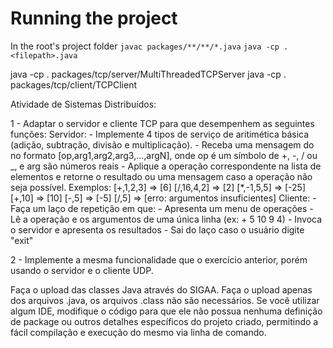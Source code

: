 # Running the project

In the root's project folder
`javac packages/**/**/*.java`
`java -cp . <filepath>.java`

java -cp . packages/tcp/server/MultiThreadedTCPServer
java -cp . packages/tcp/client/TCPClient

Atividade de Sistemas Distribuídos:

1 - Adaptar o servidor e cliente TCP para que desempenhem as seguintes funções:
Servidor: - Implemente 4 tipos de serviço de aritimética básica (adição, subtração, divisão e multiplicação). - Receba uma mensagem do no formato [op,arg1,arg2,arg3,...,argN], onde op é um símbolo de +, -, / ou \_, e arg são números reais - Aplique a operação correspondente na lista de elementos e retorne o resultado ou uma mensagem caso a operação não seja possível.
Exemplos:
[+,1,2,3] => [6]
[/,16,4,2] => [2]
[*,-1,5,5] => [-25]
[+,10] => [10]
[-,5] => [-5]
[/,5] => [erro: argumentos insuficientes]
Cliente: - Faça um laço de repetição em que: - Apresenta um menu de operações - Lê a operação e os argumentos de uma única linha (ex: + 5 10 9 4) - Invoca o servidor e apresenta os resultados - Sai do laço caso o usuário digite "exit"

2 - Implemente a mesma funcionalidade que o exercício anterior, porém usando o servidor e o cliente UDP.

Faça o upload das classes Java através do SIGAA. Faça o upload apenas dos arquivos .java, os arquivos .class não são necessários. Se você utilizar algum IDE, modifique o código para que ele não possua nenhuma definição de package ou outros detalhes específicos do projeto criado, permitindo a fácil compilação e execução do mesmo via linha de comando.
